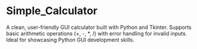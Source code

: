 # Simple_Calculator
A clean, user-friendly GUI calculator built with Python and Tkinter. Supports basic arithmetic operations (+, -, *, /) with error handling for invalid inputs. Ideal for showcasing Python GUI development skills.
